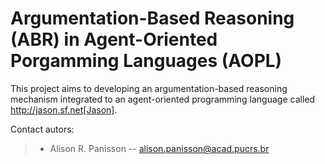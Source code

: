 # Argumentation-Based Reasoning (ABR) in Agent-Oriented Porgamming Languages (AOPL)

This project aims to developing an argumentation-based reasoning mechanism integrated to an agent-oriented programming language called http://jason.sf.net[Jason].

Contact autors:

> * Alison R. Panisson -- alison.panisson@acad.pucrs.br

